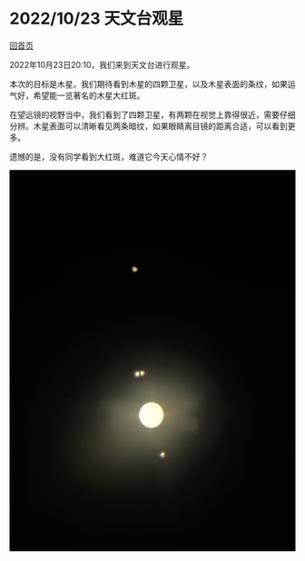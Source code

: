 # 2022/10/23 天文台观星

[回首页](../../README.md)

2022年10月23日20:10，我们来到天文台进行观星。

本次的目标是木星。我们期待看到木星的四颗卫星，以及木星表面的条纹，如果运气好，希望能一览著名的木星大红斑。

在望远镜的视野当中，我们看到了四颗卫星，有两颗在视觉上靠得很近，需要仔细分辨。木星表面可以清晰看见两条暗纹，如果眼睛离目镜的距离合适，可以看到更多。

遗憾的是，没有同学看到大红斑，难道它今天心情不好？

![](木星.png)
